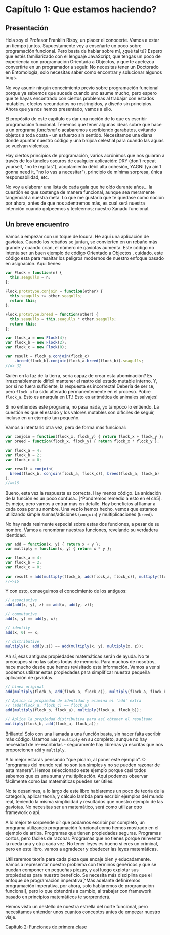 # Capítulo 1: Que estamos haciendo?

## Presentación

Hola soy el Profesor Franklin Risby, un placer el conocerte. Vamos a estar un tiempo juntos. Supuestamente voy a enseñarte un poco sobre programación funcional. Pero basta de hablar sobre mí, ¿qué tal tú? Espero que estés familiarizado con el lenguaje JavaScript, que tengas un poco de experiencía con programación Orientada a Objectos, y que te apetezca convertirte en un programador a seguir. No necesitas tener un Doctorado en Entomología, solo necesitas saber como encontrar y solucionar algunos bugs.

No voy asumir ningún conocimiento previo sobre programación funcional porque ya sabemos que sucede cuando uno asume mucho, pero espero que te hayas encontrado con ciertos problemas al trabajar con estados mutables, efectos secundarios no restringidos, y diseño sin principios. Ahora que ya nos hemos presentado, vamos a ello.

El propósito de este capítulo es dar una noción de lo que es escribir programación funcional. Tenemos que tener algunas ideas sobre que hace a un programa *funcional* o acabaremos escribiendo garabatos, evitando objetos a toda costa - un esfuerzo sin sentido. Necesitamos una diana donde apuntar nuestro código y una brújula celestial para cuando las aguas se vuelvan violentas.

Hay ciertos principios de programación, varios acrónimos que nos guiarán a través de los túneles oscuros de cualquier aplicación:  DRY (don't repeat yourself, "no te repitas"), acoplamiento débil alta cohesión, YAGNI (ya ain't gonna need it, "no lo vas a necesitar"), principio de mínima sorpresa, única responsabilidad, etc.

No voy a elaborar una lista de cada guía que he oído durante años... la cuestión es que sostenga de manera funcional, aunque sea meramente tangencial a nuestra meta.
Lo que me gustaría que te quedase como noción por ahora, antes de que nos adentremos más, es cual será nuestra intención cuando golpeemos y tecleemos; nuestro Xanadu funcional.

<!--BREAK-->

## Un breve encuentro

Vamos a empezar con un toque de locura. He aquí una aplicación de gaviotas. Cuando los rebaños se juntan, se convierten en un rebaño más grande y cuando crían, el número de gaviotas aumenta. Este código no intenta ser un buen ejemplo de código Orientado a Objectos , cuidado, este código esta para resaltar los peligros modernos de nuestro enfoque basado en asignación. Aquí tienes:

```js
var Flock = function(n) {
  this.seagulls = n;
};

Flock.prototype.conjoin = function(other) {
  this.seagulls += other.seagulls;
  return this;
};

Flock.prototype.breed = function(other) {
  this.seagulls = this.seagulls * other.seagulls;
  return this;
};

var flock_a = new Flock(4);
var flock_b = new Flock(2);
var flock_c = new Flock(0);

var result = flock_a.conjoin(flock_c)
    .breed(flock_b).conjoin(flock_a.breed(flock_b)).seagulls;
//=> 32
```

Quién en la faz de la tierra, sería capaz de crear esta abominación? Es irrazonablemente dificil mantener el rastro del estado mutable interno. Y, por si no fuera suficiente, la respuesta es incorrecta! Debería de ser `16`, pero `flock_a` ha sido alterado permanentemente en el proceso. Pobre `flock_a`. Esto es anarquía en I.T.! Esto es aritmética de animales salvajes!

Si no entiendes este programa, no pasa nada, yo tampoco lo entiendo. La cuestión es que el estado y los valores mutables son difíciles de seguir, incluso en un ejemplo tan pequeño.

Vamos a intentarlo otra vez, pero de forma más funcional:

```js
var conjoin = function(flock_x, flock_y) { return flock_x + flock_y };
var breed = function(flock_x, flock_y) { return flock_x * flock_y };

var flock_a = 4;
var flock_b = 2;
var flock_c = 0;

var result = conjoin(
  breed(flock_b, conjoin(flock_a, flock_c)), breed(flock_a, flock_b)
);
//=>16
```

Bueno, esta vez la respuesta es correcta. Hay menos código. La anidación de la función es un poco confusa...[^Pondremos remedio a esto en el ch5]. Es mejor, pero vamos a entrar más en detalle. Hay beneficios al llamar a cada cosa por su nombre. Una vez lo hemos hecho, vemos que estamos utilizando simple sumas/adiciones (`conjoin`) y multiplicaciones (`breed`).

No hay nada realmente especial sobre estas dos funciones, a pesar de su nombre. Vamos a renombrar nuestras funciones, revelando su verdadera identidad.

```js
var add = function(x, y) { return x + y };
var multiply = function(x, y) { return x * y };

var flock_a = 4;
var flock_b = 2;
var flock_c = 0;

var result = add(multiply(flock_b, add(flock_a, flock_c)), multiply(flock_a, flock_b));
//=>16
```
Y con esto, conseguimos el conocimiento de los antiguos:

```js
// associative
add(add(x, y), z) == add(x, add(y, z));

// commutative
add(x, y) == add(y, x);

// identity
add(x, 0) == x;

// distributive
multiply(x, add(y,z)) == add(multiply(x, y), multiply(x, z));
```

Ah sí, esas antiguas propiedades matemáticas serán de ayuda. No te preocupes si no las sabes todas de memoria. Para muchos de nosotros, hace mucho desde que hemos revisitado esta información. Vamos a ver si podemos utilizar estas propiedades para simplificar nuestra pequeña aplicación de gaviotas.

```js
// Línea original
add(multiply(flock_b, add(flock_a, flock_c)), multiply(flock_a, flock_b));

// Aplica la propiedad de identidad y elimina el 'add' extra
// (add(flock_a, flock_c) == flock_a)
add(multiply(flock_b, flock_a), multiply(flock_a, flock_b));

// Aplica la propiedad distributiva para así obtener el resultado
multiply(flock_b, add(flock_a, flock_a));
```

Brillante! Solo con una llamada a una función basta, sin hacer falta escribir más código. Usamos `add` y `multiply` en su completo, aunque no hay necesidad de re-escribirlas - seguramente hay librerías ya escritas que nos proporcionen `add` y `multiply`.

A lo mejor estarás pensando "que pícaro, al poner este ejemplo". O "programas del mundo real no son tan simples y no se pueden razonar de esta manera". Hemos seleccionado este ejemplo porque casi todos sabemos que es una suma y multiplicación. Aquí podemos observar fácilmente como las matemáticas pueden ser útiles.

No te desanimes, a lo largo de este libro hablaremos un poco de teoría de la categoría, aplicar teoría, y cálculo lambda para escribir ejemplos del mundo real, teniendo la misma simplicidad y resultados que nuestro ejemplo de las gaviotas. No necesitas ser un matemático, será como utilizar otro framework o api.

A lo mejor te sorprende oír que podamos escribir por completo, un programa utilizando programación funcional como hemos mostrado en el ejemplo de arriba. Programas que tienen propiedades seguras. Programas cortos, pero fáciles de razonar. Programas que no tienes porque reinventar la rueda una y otra cada vez. No tener leyes es bueno si eres un criminal, pero en este libro, vamos a agradecer y obedecer las leyes matemáticas.

Utilizaremos teoría para cada pieza que encaje bien y educadamente. Vamos a representar nuestro problema con términos genéricos y que se puedan componer en pequeñas piezas, y así luego explotar sus propiedades para nuestro beneficio. Se necesita más disciplina que el enfoque de programación imperativa[^Más adelante definiremos programación imperativa, por ahora, solo hablaremos de programación funcional], pero lo que obtendrás a cambio, al trabajar con framework basado en principios matemáticos te sorprenderá.

Hemos visto un destello de nuestra estrella del norte funcional, pero necesitamos entender unos cuantos conceptos antes de empezar nuestro viaje.

[Capítulo 2: Funciones de primera clase](ch2-es.md)
